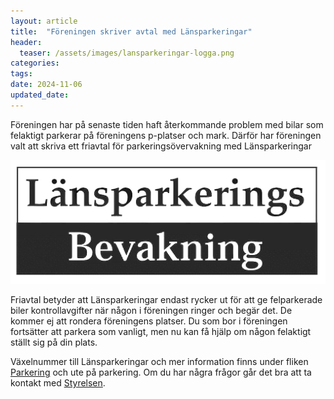 ```yaml
---
layout: article 
title:  "Föreningen skriver avtal med Länsparkeringar"
header:
  teaser: /assets/images/lansparkeringar-logga.png
categories:
tags:
date: 2024-11-06
updated_date: 
---
```


Föreningen har på senaste tiden haft återkommande problem med bilar som felaktigt parkerar på föreningens p-platser och mark. Därför har föreningen valt att skriva ett friavtal för parkeringsövervakning med Länsparkeringar

![image tooltip here](/assets/images/lansparkeringar-logga.png)

Friavtal betyder att Länsparkeringar endast rycker ut för att ge felparkerade biler kontrollavgifter när någon i föreningen ringer och begär det. De kommer ej att rondera föreningens platser. Du som bor i föreningen fortsätter att parkera som vanligt, men nu kan få hjälp om någon felaktigt ställt sig på din plats.

Växelnummer till Länsparkeringar och mer information finns under fliken <a href="/boende/parkering/" >Parkering</a> och ute på parkering. Om du har några frågor går det bra att ta kontakt med <a href ="/styrelsen/">Styrelsen</a>.